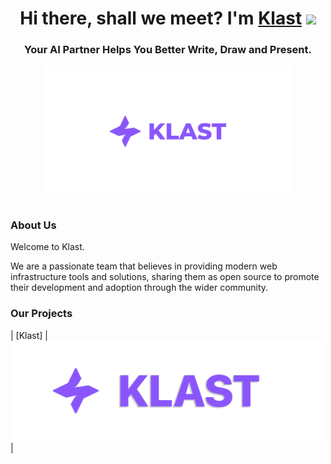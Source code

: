 <h1 align="center">Hi there, shall we meet? I'm <a href="https://klast.ai/" target="_blank">Klast</a> 
<img src="https:/KlastAI/github.com/blackcater/blackcater/raw/main/images/Hi.gif" height="32"/></h1>
<h3 align="center">Your AI Partner Helps You Better Write, Draw and Present.</h3>

<div align="center">
<img src="https://github.com/KlastAI/.github/blob/main/profile/images/cover2.png" width="400" alt="Klast Logo" />
</div>

<h1 align="center"></h1>

### About Us

Welcome to Klast.

We are a passionate team that believes in providing modern web infrastructure tools and solutions, sharing them as open source to promote their development and adoption through the wider community.

### Our Projects



|   [Klast]   |           <a href="https://github.com/KlastAI/Klast" target="blank"><picture style="width: 500px"><source media="(prefers-color-scheme: light)" srcset="https://github.com/KlastAI/.github/blob/main/profile/images/1.svg" /><source media="(prefers-color-scheme: dark)" srcset="https://github.com/KlastAI/.github/blob/main/profile/images/1.svg" /><img src="https://github.com/KlastAI/.github/blob/main/profile/images/1.svg" width="500" alt="Klast Logo" /></picture></a>            |
